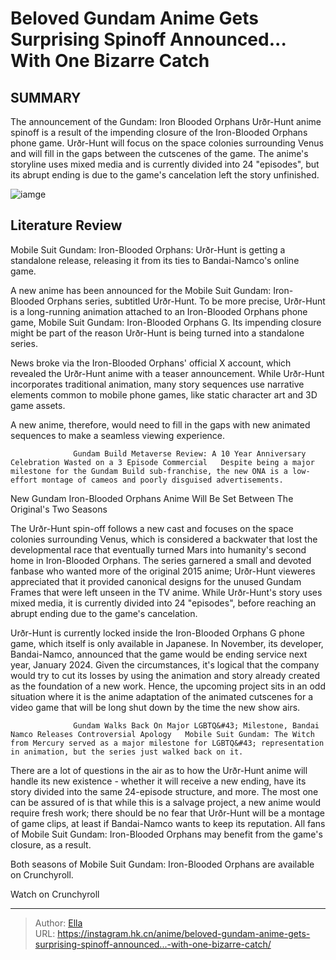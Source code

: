 # Beloved Gundam Anime Gets Surprising Spinoff Announced... With One Bizarre Catch


## SUMMARY 



  The announcement of the Gundam: Iron Blooded Orphans Urðr-Hunt anime spinoff is a result of the impending closure of the Iron-Blooded Orphans phone game.   Urðr-Hunt will focus on the space colonies surrounding Venus and will fill in the gaps between the cutscenes of the game.   The anime&#39;s storyline uses mixed media and is currently divided into 24 &#34;episodes&#34;, but its abrupt ending is due to the game&#39;s cancelation left the story unfinished.  

![iamge](https://static1.srcdn.com/wordpress/wp-content/uploads/2023/11/urdr-hunt-banner2.jpg)

## Literature Review

Mobile Suit Gundam: Iron-Blooded Orphans: Urðr-Hunt is getting a standalone release, releasing it from its ties to Bandai-Namco&#39;s online game.




A new anime has been announced for the Mobile Suit Gundam: Iron-Blooded Orphans series, subtitled Urðr-Hunt. To be more precise, Urðr-Hunt is a long-running animation attached to an Iron-Blooded Orphans phone game, Mobile Suit Gundam: Iron-Blooded Orphans G. Its impending closure might be part of the reason Urðr-Hunt is being turned into a standalone series.




News broke via the Iron-Blooded Orphans&#39; official X account, which revealed the Urðr-Hunt anime with a teaser announcement. While Urðr-Hunt incorporates traditional animation, many story sequences use narrative elements common to mobile phone games, like static character art and 3D game assets.


 

A new anime, therefore, would need to fill in the gaps with new animated sequences to make a seamless viewing experience.

                  Gundam Build Metaverse Review: A 10 Year Anniversary Celebration Wasted on a 3 Episode Commercial   Despite being a major milestone for the Gundam Build sub-franchise, the new ONA is a low-effort montage of cameos and poorly disguised advertisements.   


 New Gundam Iron-Blooded Orphans Anime Will Be Set Between The Original&#39;s Two Seasons 
          




The Urðr-Hunt spin-off follows a new cast and focuses on the space colonies surrounding Venus, which is considered a backwater that lost the developmental race that eventually turned Mars into humanity&#39;s second home in Iron-Blooded Orphans. The series garnered a small and devoted fanbase who wanted more of the original 2015 anime; Urðr-Hunt vieweres appreciated that it provided canonical designs for the unused Gundam Frames that were left unseen in the TV anime. While Urðr-Hunt&#39;s story uses mixed media, it is currently divided into 24 &#34;episodes&#34;, before reaching an abrupt ending due to the game&#39;s cancelation.

Urðr-Hunt is currently locked inside the Iron-Blooded Orphans G phone game, which itself is only available in Japanese. In November, its developer, Bandai-Namco, announced that the game would be ending service next year, January 2024. Given the circumstances, it&#39;s logical that the company would try to cut its losses by using the animation and story already created as the foundation of a new work. Hence, the upcoming project sits in an odd situation where it is the anime adaptation of the animated cutscenes for a video game that will be long shut down by the time the new show airs.




                  Gundam Walks Back On Major LGBTQ&#43; Milestone, Bandai Namco Releases Controversial Apology   Mobile Suit Gundam: The Witch from Mercury served as a major milestone for LGBTQ&#43; representation in animation, but the series just walked back on it.   

There are a lot of questions in the air as to how the Urðr-Hunt anime will handle its new existence - whether it will receive a new ending, have its story divided into the same 24-episode structure, and more. The most one can be assured of is that while this is a salvage project, a new anime would require fresh work; there should be no fear that Urðr-Hunt will be a montage of game clips, at least if Bandai-Namco wants to keep its reputation. All fans of Mobile Suit Gundam: Iron-Blooded Orphans may benefit from the game&#39;s closure, as a result.

Both seasons of Mobile Suit Gundam: Iron-Blooded Orphans are available on Crunchyroll.

Watch on Crunchyroll



---

> Author: [Ella](https://instagram.hk.cn/)  
> URL: https://instagram.hk.cn/anime/beloved-gundam-anime-gets-surprising-spinoff-announced...-with-one-bizarre-catch/  

